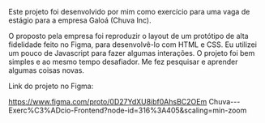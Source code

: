 Este projeto foi desenvolvido por mim como exercício para uma vaga de estágio para a empresa Galoá (Chuva Inc).

O proposto pela empresa foi reproduzir o layout de um protótipo de alta fidelidade feito no Figma, para desenvolvê-lo com HTML e CSS. Eu utilizei um pouco de Javascript para fazer algumas interações. O projeto foi bem simples e ao mesmo tempo desafiador. Me fez pesquisar e aprender algumas coisas novas. 

Link do projeto no Figma: 

https://www.figma.com/proto/0D27YdXU8ibf0AhsBC2OEm Chuva---Exerc%C3%ADcio-Frontend?node-id=316%3A405&scaling=min-zoom
